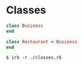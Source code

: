 # Classes

```ruby
class Business
end

class Restaurant < Business
end
```

```shell
$ irb -r ./classes.rb
```
